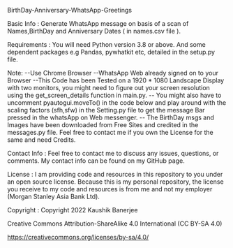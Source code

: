 BirthDay-Anniversary-WhatsApp-Greetings

Basic Info : Generate WhatsApp message on basis of a scan of Names,BirthDay and Anniversary Dates ( in names.csv file ).

Requirements : You will need Python version 3.8 or above. And some dependent packages e.g Pandas, pywhatkit etc, detailed in the setup.py file.

Note:
            --Use Chrome Browser
            --WhatsApp Web already signed on to your Browser
            --This Code has been Tested on a 1920 * 1080 Landscape Display with two monitors, you might need to figure
               out your screen resolution using the get_screen_details function in main.py.
            -- You might also have to uncomment pyautogui.moveTo() in the code below and play around with the scaling
               factors (sfh,sfw) in the Setting.py file to get the message Bar pressed in the whatsApp on Web messenger.
            -- The BirthDay msgs and Images have been downloaded from Free Sites and credited in the messages.py file.
                Feel free to contact me if you own the License for the same and need Credits. 

Contact Info : Feel free to contact me to discuss any issues, questions, or comments. My contact info can be found on my GitHub page.

License : I am providing code and resources in this repository to you under an open source license. Because this is my personal repository, the license you receive to my code and resources is from me and not my employer (Morgan Stanley Asia Bank Ltd).

Copyright : Copyright 2022 Kaushik Banerjee

Creative Commons Attribution-ShareAlike 4.0 International (CC BY-SA 4.0)

https://creativecommons.org/licenses/by-sa/4.0/